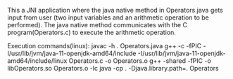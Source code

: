 This a JNI application where the java native method in Operators.java gets input from user (two input variables and an arithmetic operation to be performed).
The java native method communicates with the C program(Operators.c) to execute the arithmetic operation.

Execution commands(linux):
javac -h . Operators.java
g++ -c -fPIC -I/usr/lib/jvm/java-11-openjdk-amd64/include -I/usr/lib/jvm/java-11-openjdk-amd64/include/linux Operators.c -o Operators.o
g++ -shared -fPIC -o libOperators.so Operators.o -lc
java -cp . -Djava.library.path=. Operators
